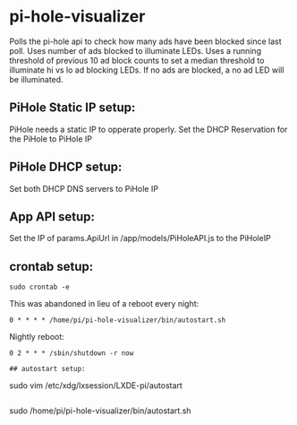 # pi-hole-visualizer
Polls the pi-hole api to check how many ads have been blocked since last poll.
Uses number of ads blocked to illuminate LEDs.
Uses a running threshold of previous 10 ad block counts to set a median threshold to illuminate hi vs lo ad blocking LEDs.
If no ads are blocked, a no ad LED will be illuminated.

## PiHole Static IP setup:
PiHole needs a static IP to opperate properly.
Set the DHCP Reservation for the PiHole to PiHole IP

## PiHole DHCP setup:
Set both DHCP DNS servers to PiHole IP

## App API setup:
Set the IP of params.ApiUrl in /app/models/PiHoleAPI.js to the PiHoleIP

## crontab setup:
```
sudo crontab -e
```
This was abandoned in lieu of a reboot every night:
```
0 * * * * /home/pi/pi-hole-visualizer/bin/autostart.sh
```
Nightly reboot:
```
0 2 * * * /sbin/shutdown -r now

## autostart setup:
```
sudo vim /etc/xdg/lxsession/LXDE-pi/autostart
```
```
sudo /home/pi/pi-hole-visualizer/bin/autostart.sh
```
